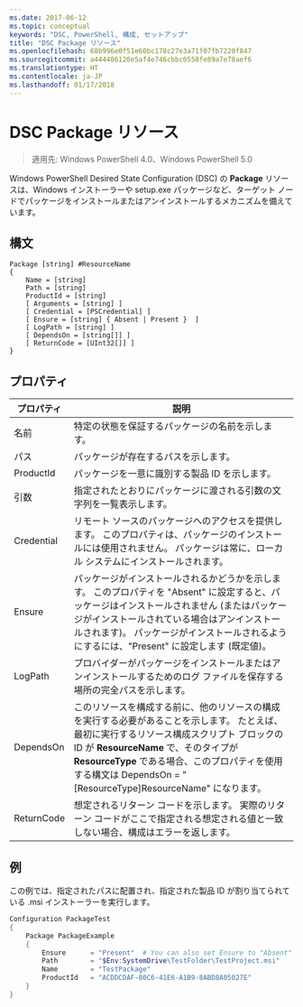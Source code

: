 ```yaml
---
ms.date: 2017-06-12
ms.topic: conceptual
keywords: "DSC, PowerShell, 構成, セットアップ"
title: "DSC Package リソース"
ms.openlocfilehash: 68b996e0f51e60bc178c27e3a71f07fb7220f847
ms.sourcegitcommit: a444406120e5af4e746cbbc0558fe89a7e78aef6
ms.translationtype: HT
ms.contentlocale: ja-JP
ms.lasthandoff: 01/17/2018
---
```

# <a name="dsc-package-resource"></a>DSC Package リソース

> 適用先: Windows PowerShell 4.0、Windows PowerShell 5.0

Windows PowerShell Desired State Configuration (DSC) の **Package** リソースは、Windows インストーラーや setup.exe パッケージなど、ターゲット ノードでパッケージをインストールまたはアンインストールするメカニズムを備えています。

## <a name="syntax"></a>構文

```
Package [string] #ResourceName
{
    Name = [string]
    Path = [string]
    ProductId = [string]
    [ Arguments = [string] ]
    [ Credential = [PSCredential] ]
    [ Ensure = [string] { Absent | Present }  ]
    [ LogPath = [string] ]
    [ DependsOn = [string[]] ]
    [ ReturnCode = [UInt32[]] ]
}
```

## <a name="properties"></a>プロパティ
|  プロパティ  |  説明   | 
|---|---| 
| 名前| 特定の状態を保証するパッケージの名前を示します。| 
| パス| パッケージが存在するパスを示します。| 
| ProductId| パッケージを一意に識別する製品 ID を示します。| 
| 引数| 指定されたとおりにパッケージに渡される引数の文字列を一覧表示します。| 
| Credential| リモート ソースのパッケージへのアクセスを提供します。 このプロパティは、パッケージのインストールには使用されません。 パッケージは常に、ローカル システムにインストールされます。| 
| Ensure| パッケージがインストールされるかどうかを示します。 このプロパティを "Absent" に設定すると、パッケージはインストールされません (またはパッケージがインストールされている場合はアンインストールされます)。 パッケージがインストールされるようにするには、"Present" に設定します (既定値)。| 
| LogPath| プロバイダーがパッケージをインストールまたはアンインストールするためのログ ファイルを保存する場所の完全パスを示します。| 
| DependsOn | このリソースを構成する前に、他のリソースの構成を実行する必要があることを示します。 たとえば、最初に実行するリソース構成スクリプト ブロックの ID が **ResourceName** で、そのタイプが **ResourceType** である場合、このプロパティを使用する構文は DependsOn = "[ResourceType]ResourceName" になります。| 
| ReturnCode| 想定されるリターン コードを示します。 実際のリターン コードがここで指定される想定される値と一致しない場合、構成はエラーを返します。| 

## <a name="example"></a>例

この例では、指定されたパスに配置され、指定された製品 ID が割り当てられている .msi インストーラーを実行します。

```powershell
Configuration PackageTest
{
    Package PackageExample
    {
        Ensure      = "Present"  # You can also set Ensure to "Absent"
        Path        = "$Env:SystemDrive\TestFolder\TestProject.msi"
        Name        = "TestPackage"
        ProductId   = "ACDDCDAF-80C6-41E6-A1B9-8ABD8A05027E"
    } 
}
```

